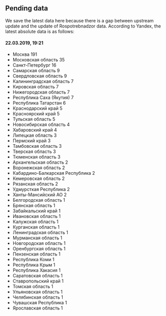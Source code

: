 ## Pending data

We save the latest data here because there is a gap between upstream update and
the update of Rospotrebnadzor data. According to Yandex, the latest absolute data is as
follows:

#### 22.03.2019, 19:21

* Москва 191
* Московская область 35
* Санкт-Петербург 16
* Самарская область 9
* Свердловская область 9
* Калининградская область 7
* Кировская область 7
* Нижегородская область 7
* Республика Саха (Якутия) 7
* Республика Татарстан 6
* Краснодарский край 5
* Красноярский край 5
* Тульская область 5
* Новосибирская область 4
* Хабаровский край 4
* Липецкая область 3
* Пермский край 3
* Тамбовская область 3
* Тверская область 3
* Тюменская область 3
* Архангельская область 2
* Воронежская область 2
* Кабардино-Балкарская Республика 2
* Кемеровская область 2
* Рязанская область 2
* Удмурсткая Республика 2
* Ханты-Мансийский АО 2
* Белгородская область 1
* Брянская область 1
* Забайкальский край 1
* Ивановская область 1
* Калужская область 1
* Курганская область 1
* Ленинградская область 1
* Мурманская область 1
* Новгородская область 1
* Оренбургская область 1
* Пензенская область 1
* Республика Коми 1
* Республика Крым 1
* Республика Хакасия 1
* Саратовская область 1
* Ставропольский край 1
* Томская область 1
* Ульяновская область 1
* Челябинская область 1
* Чувашская Республика 1
* Ярославская область 1
